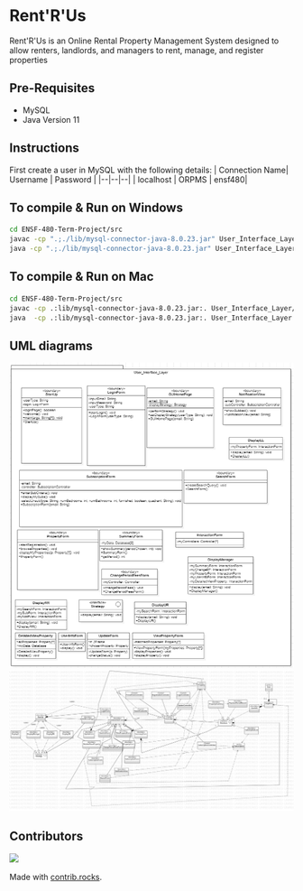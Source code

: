 # Rent'R'Us

Rent'R'Us is an Online Rental Property Management System designed to allow renters, landlords, and managers to rent, manage, and register properties

## Pre-Requisites

 - MySQL
 - Java Version 11


## Instructions
First create a user in MySQL with the following details:
|  Connection Name| Username |	Password	|
|--|--|--|
| localhost | ORPMS |	ensf480|


## To compile & Run on Windows

```bash
cd ENSF-480-Term-Project/src
javac -cp ".;./lib/mysql-connector-java-8.0.23.jar" User_Interface_Layer/StartUp.java
java -cp ".;./lib/mysql-connector-java-8.0.23.jar" User_Interface_Layer/StartUp
```

## To compile & Run on Mac
```bash
cd ENSF-480-Term-Project/src
javac -cp .:lib/mysql-connector-java-8.0.23.jar:. User_Interface_Layer/StartUp.java
java  -cp .:lib/mysql-connector-java-8.0.23.jar:. User_Interface_Layer.StartUp
```

## UML diagrams
![UML Diagram](https://github.com/DG-20/ENSF-480-Term-Project/blob/main/uml.png?raw=true)
![Class DIagram](https://github.com/DG-20/ENSF-480-Term-Project/blob/main/Class_Diagram.jpg?raw=true)


## Contributors
<a href="https://github.com/DG-20/ENSF-480-Term-Project/graphs/contributors">
  <img src="https://contrib.rocks/image?repo=DG-20/ENSF-480-Term-Project" />
</a>

Made with [contrib.rocks](https://contrib.rocks).

